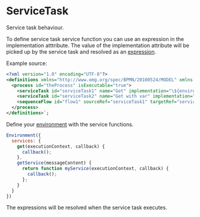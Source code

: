 ServiceTask
===========

Service task behaviour.

To define service task service function you can use an expression in the implementation atttribute. The value of the implementation attribute will be picked up by the service task and resolved as an [expression](/docs/Expression.md).

Example source:
```xml
<?xml version="1.0" encoding="UTF-8"?>
<definitions xmlns="http://www.omg.org/spec/BPMN/20100524/MODEL" xmlns:xsi="http://www.w3.org/2001/XMLSchema-instance">
  <process id="theProcess" isExecutable="true">
    <serviceTask id="serviceTask1" name="Get" implementation="\${environment.services.get}" />
    <serviceTask id="serviceTask2" name="Get with var" implementation="\${environment.services.getService(content)}" />
    <sequenceFlow id="flow1" sourceRef="serviceTask1" targetRef="serviceTask2" />
  </process>
</definitions>`;
```

Define your [environment](/docs/Environment.md) with the service functions.

```js
Environment({
  services: {
    get(executionContext, callback) {
      callback();
    },
    getService(messageContent) {
      return function myService(executionContext, callback) {
        callback();
      };
    }
  }
})
```

The expressions will be resolved when the service task executes.
